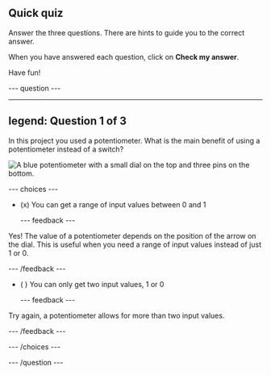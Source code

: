 ## Quick quiz

Answer the three questions. There are hints to guide you to the correct answer.

When you have answered each question, click on **Check my answer**. 

Have fun!

--- question ---

---
legend: Question 1 of 3
---

In this project you used a potentiometer. What is the main benefit of using a potentiometer instead of a switch?

![A blue potentiometer with a small dial on the top and three pins on the bottom.](images/potentiometer.png)

--- choices ---

- (x) You can get a range of input values between 0 and 1

  --- feedback ---
  
Yes! The value of a potentiometer depends on the position of the arrow on the dial. This is useful when you need a range of input values instead of just 1 or 0. 

  --- /feedback ---

- ( ) You can only get two input values, 1 or 0

  --- feedback ---
  
Try again, a potentiometer allows for more than two input values.

  --- /feedback ---
 

--- /choices ---

--- /question ---
